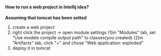 #### How to run a web project in Intellij idea?
**Assuming that tomcat has been setted**

1. create a web project
2. right click the project -> open module settings
    (1)in "Modules" tab, set "Use modele compile output path" to classes(you   created) 
    (2)in "Artifacts" tab, click "+" and chose "Web application: exploded"
3. deploy it in tomcat
